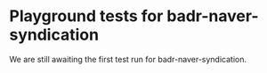 # Playground tests for badr-naver-syndication
We are still awaiting the first test run for badr-naver-syndication.
